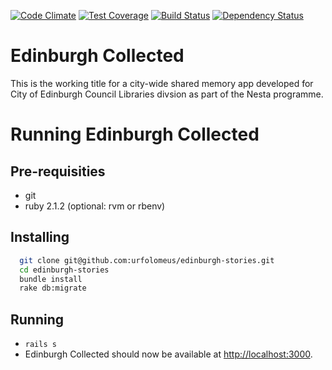 [![Code Climate](https://codeclimate.com/github/urfolomeus/edinburgh_stories.png)](https://codeclimate.com/github/urfolomeus/edinburgh_stories)
[![Test Coverage](https://codeclimate.com/github/urfolomeus/edinburgh_stories/badges/coverage.svg)](https://codeclimate.com/github/urfolomeus/edinburgh_stories)
[![Build Status](https://travis-ci.org/urfolomeus/edinburgh_stories.svg?branch=master)](https://travis-ci.org/urfolomeus/edinburgh_stories)
[![Dependency Status](https://gemnasium.com/urfolomeus/edinburgh_stories.svg)](https://gemnasium.com/urfolomeus/edinburgh_stories)


# Edinburgh Collected

This is the working title for a city-wide shared memory app developed for City of Edinburgh Council Libraries divsion as part of the Nesta programme.


# Running Edinburgh Collected

## Pre-requisities

* git
* ruby 2.1.2 (optional: rvm or rbenv)

## Installing

```bash
  git clone git@github.com:urfolomeus/edinburgh-stories.git
  cd edinburgh-stories
  bundle install
  rake db:migrate
```

## Running

* `rails s`
* Edinburgh Collected should now be available at [http://localhost:3000](http://localhost:3000).
